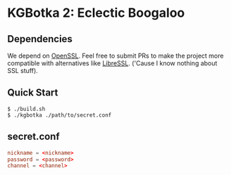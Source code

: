 # KGBotka 2: Eclectic Boogaloo

## Dependencies

We depend on [OpenSSL](https://www.openssl.org/). Feel free to submit PRs to make the project more compatible with alternatives like [LibreSSL](https://www.libressl.org/). ('Cause I know nothing about SSL stuff).

## Quick Start

```console
$ ./build.sh
$ ./kgbotka ./path/to/secret.conf
```

## secret.conf

```conf
nickname = <nickname>
password = <password>
channel = <channel>
```
